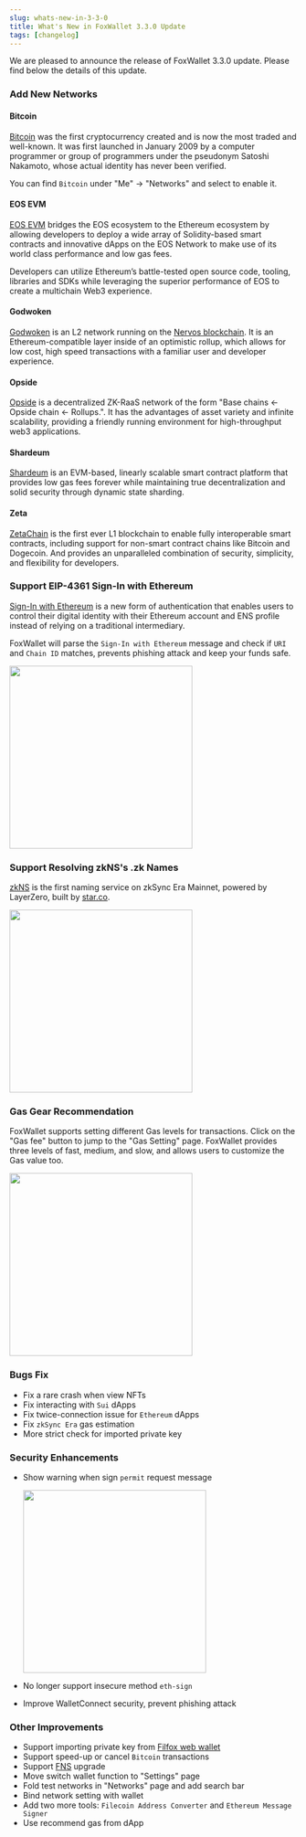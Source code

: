 ```yaml
---
slug: whats-new-in-3-3-0
title: What's New in FoxWallet 3.3.0 Update
tags: [changelog]
---
```


We are pleased to announce the release of FoxWallet 3.3.0 update. Please find below the details of this update.

### Add New Networks

#### Bitcoin
[Bitcoin](https://en.wikipedia.org/wiki/Bitcoin) was the first cryptocurrency created and is now the most traded and well-known. It was first launched in January 2009 by a computer programmer or group of programmers under the pseudonym Satoshi Nakamoto, whose actual identity has never been verified. 

You can find `Bitcoin` under "Me" -> "Networks" and select to enable it. 

#### EOS EVM
[EOS EVM](https://eosnetwork.com/eos-evm/) bridges the EOS ecosystem to the Ethereum ecosystem by allowing developers to deploy a wide array of Solidity-based smart contracts and innovative dApps on the EOS Network to make use of its world class performance and low gas fees. 

Developers can utilize Ethereum’s battle-tested open source code, tooling, libraries and SDKs while leveraging the superior performance of EOS to create a multichain Web3 experience.

#### Godwoken
[Godwoken](https://godwoken.com/) is an L2 network running on the [Nervos blockchain](https://www.nervos.org/). It is an Ethereum-compatible layer inside of an optimistic rollup, which allows for low cost, high speed transactions with a familiar user and developer experience.

#### Opside
[Opside](https://opside.network/) is a decentralized ZK-RaaS network of the form "Base chains <- Opside chain <- Rollups.".
It has the advantages of asset variety and infinite scalability, providing a friendly running environment for high-throughput web3 applications.

#### Shardeum
[Shardeum](https://shardeum.org/) is an EVM-based, linearly scalable smart contract platform that provides low gas fees forever while maintaining true decentralization and solid security through dynamic state sharding.

#### Zeta
[ZetaChain](https://www.zetachain.com/) is the first ever L1 blockchain to enable fully interoperable smart contracts, including support for non-smart contract chains like Bitcoin and Dogecoin. And provides an unparalleled combination of security, simplicity, and flexibility for developers.

### Support EIP-4361 Sign-In with Ethereum
[Sign-In with Ethereum](https://eips.ethereum.org/EIPS/eip-4361) is a new form of authentication that enables users to control their digital identity with their Ethereum account and ENS profile instead of relying on a traditional intermediary.

FoxWallet will parse the `Sign-In with Ethereum` message and check if `URI` and `Chain ID` matches, prevents phishing attack and keep your funds safe.

<img src="/img/blog/siwe.webp" width="320" />

### Support Resolving zkNS's .zk Names
[zkNS](https://app.zkns.domains/) is the first naming service on zkSync Era Mainnet, powered by LayerZero, built by [star.co](https://star.co/).

<img src="/img/blog/zkns-zk.webp" width="320" />

### Gas Gear Recommendation
FoxWallet supports setting different Gas levels for transactions. 
Click on the "Gas fee" button to jump to the "Gas Setting" page. 
FoxWallet provides three levels of fast, medium, and slow, and allows users to customize the Gas value too.

<img src="/img/blog/gas-setting.webp" width="320" />

### Bugs Fix
* Fix a rare crash when view NFTs
* Fix interacting with `Sui` dApps
* Fix twice-connection issue for `Ethereum` dApps
* Fix `zkSync Era` gas estimation
* More strict check for imported private key

### Security Enhancements
* Show warning when sign `permit` request message
    
    <img src="/img/blog/sign-permit.webp" width="320" />

* No longer support insecure method `eth-sign`
* Improve WalletConnect security, prevent phishing attack


### Other Improvements
* Support importing private key from [Filfox web wallet](https://wallet.filfox.info/)
* Support speed-up or cancel `Bitcoin` transactions
* Support [FNS](https://fns.space/) upgrade
* Move switch wallet function to "Settings" page
* Fold test networks in "Networks" page and add search bar
* Bind network setting with wallet
* Add two more tools: `Filecoin Address Converter` and `Ethereum Message Signer`
* Use recommend gas from dApp